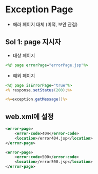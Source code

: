 # Exception Page

* 에러 페이지 대체 (미적, 보안 관점)



## Sol 1: page 지시자

* 대상 페이지

```jsp
<%@ page errorPage="errorPage.jsp"%>
```

* 예외 페이지

```jsp
<%@ page isErrorPage="true"%>
<% response.setStatus(200);%>

<%=exception.getMessage()%>
```



## web.xml에 설정

```xml
<error-page>
	<error-code>404</error-code>
    <location>/error404.jsp</location>
</error-page>

<error-page>
	<error-code>500</error-code>
    <location>/error500.jsp</location>
</error-page>
```

